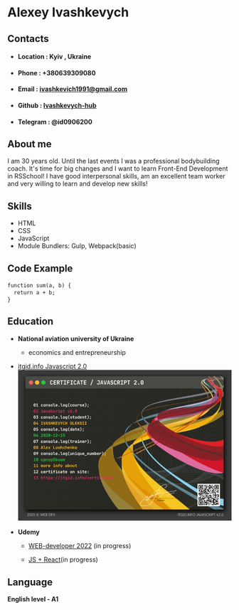 # **Alexey Ivashkevych** 

## **Contacts**
* #### __Location__ : Kyiv , Ukraine
* #### __Phone__ : +380639309080
* ####  __Email__ : ivashkevich1991@gmail.com
* #### __Github__ : [Ivashkevych-hub](https://github.com/Ivashkevych-hub)
* #### __Telegram__ : @id0906200

## **About me**

I am 30 years old. Until the last events I was a professional bodybuilding coach. It's time for big changes and I want to learn Front-End Development in RSSchool!
I have good interpersonal skills, am an excellent team worker and very willing to learn and develop new skills!

## **Skills**

* HTML
* CSS
* JavaScript
* Module Bundlers: Gulp, Webpack(basic)

## **Code Example**

```
function sum(a, b) {
  return a + b;
}
```

## **Education**

* __National aviation university of Ukraine__
    * economics and entrepreneurship

* [itgid.info Javascript 2.0](https://itgid.info/course/javascript-2)
![Javascript 2.0](/img/js2.png)

* __Udemy__
    * [WEB-developer 2022](https://www.udemy.com/share/101Wy23@KKC3h_XGNhtCiRFCBzX_xKzSgnEx2Y0Qsa5unRQq95E0BGD0zhsEr1dkvDImDlRlLQ==/) (in progress) 

    *  [JS + React](https://www.udemy.com/share/101WCC3@mdooaBCSPpfr2x8FF1zAZe_iPzGW-ec4KXzMreTvz-sMh0zdzEHzXOdidIpyDt5cMw==/)(in progress) 

## __Language__

__English level - A1__

